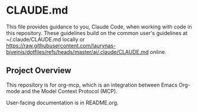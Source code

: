 # CLAUDE.md

This file provides guidance to you, Claude Code, when working with code in this
repository. These guidelines build on the common user's guidelines at
~/.claude/CLAUDE.md locally or
<https://raw.githubusercontent.com/laurynas-biveinis/dotfiles/refs/heads/master/ai/.claude/CLAUDE.md>
online.

## Project Overview

This repository is for org-mcp, which is an integration between Emacs Org-mode
and the Model Context Protocol (MCP).

User-facing documentation is in README.org.
